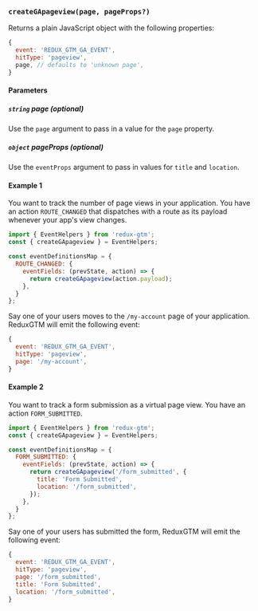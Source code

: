 ### `createGApageview(page, pageProps?)`

Returns a plain JavaScript object with the following properties:
```js
{
  event: 'REDUX_GTM_GA_EVENT',
  hitType: 'pageview',
  page, // defaults to 'unknown page',
}
```

#### Parameters
##### `string` page *(optional)*
Use the `page` argument to pass in a value for the `page` property.
##### `object` pageProps *(optional)*
Use the `eventProps` argument to pass in values for `title` and `location`.

#### Example 1
You want to track the number of page views in your application. You
have an action `ROUTE_CHANGED` that dispatches with a route as its
payload whenever your app's view changes.

```js
import { EventHelpers } from 'redux-gtm';
const { createGApageview } = EventHelpers;

const eventDefinitionsMap = {
  ROUTE_CHANGED: {
    eventFields: (prevState, action) => {
      return createGApageview(action.payload);
    },
  }
};
```

Say one of your users moves to the `/my-account` page of your
application. ReduxGTM will emit the following event:

```js
{
  event: 'REDUX_GTM_GA_EVENT',
  hitType: 'pageview',
  page: '/my-account',
}
```

#### Example 2
You want to track a form submission as a virtual page view. You
have an action `FORM_SUBMITTED`.

```js
import { EventHelpers } from 'redux-gtm';
const { createGApageview } = EventHelpers;

const eventDefinitionsMap = {
  FORM_SUBMITTED: {
    eventFields: (prevState, action) => {
      return createGApageview('/form_submitted', {
        title: 'Form Submitted',
        location: '/form_submitted',
      });
    },
  }
};
```

Say one of your users has submitted the form, ReduxGTM will emit the following event:

```js
{
  event: 'REDUX_GTM_GA_EVENT',
  hitType: 'pageview',
  page: '/form_submitted',
  title: 'Form Submitted',
  location: '/form_submitted',
}
```
